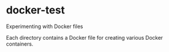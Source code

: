 # docker-test
Experimenting with Docker files

Each directory contains a Docker file for creating various Docker containers.
